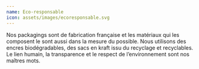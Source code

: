 ```yaml
---
name: Eco-responsable
icon: assets/images/ecoresponsable.svg
---
```

Nos packagings sont de fabrication française et les matériaux qui les composent le sont aussi dans la mesure du possible. Nous utilisons des encres biodégradables, des sacs en kraft issu du recyclage et recyclables. Le lien humain, la transparence et le respect de l’environnement sont nos maîtres mots.
